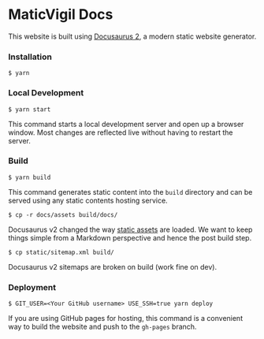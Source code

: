 # MaticVigil Docs

This website is built using [Docusaurus 2](https://v2.docusaurus.io/), a modern static website generator.

### Installation

```
$ yarn
```

### Local Development

```
$ yarn start
```

This command starts a local development server and open up a browser window. Most changes are reflected live without having to restart the server.

### Build

```
$ yarn build
```

This command generates static content into the `build` directory and can be served using any static contents hosting service.

```
$ cp -r docs/assets build/docs/
```

Docusaurus v2 changed the way [static assets](https://v2.docusaurus.io/docs/static-assets) are loaded. We want to keep things simple from a Markdown perspective and hence the post build step.

```
$ cp static/sitemap.xml build/
```

Docusaurus v2 sitemaps are broken on build (work fine on dev).

### Deployment

```
$ GIT_USER=<Your GitHub username> USE_SSH=true yarn deploy
```

If you are using GitHub pages for hosting, this command is a convenient way to build the website and push to the `gh-pages` branch.
